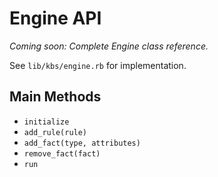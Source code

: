 # Engine API

*Coming soon: Complete Engine class reference.*

See `lib/kbs/engine.rb` for implementation.

## Main Methods
- `initialize`
- `add_rule(rule)`
- `add_fact(type, attributes)`
- `remove_fact(fact)`
- `run`
